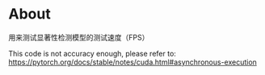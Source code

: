 # About

用来测试显著性检测模型的测试速度（FPS）

This code is not accuracy enough, please refer to: https://pytorch.org/docs/stable/notes/cuda.html#asynchronous-execution
